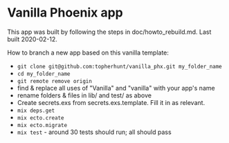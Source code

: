 # Vanilla Phoenix app

This app was built by following the steps in doc/howto_rebuild.md. Last built 2020-02-12.

How to branch a new app based on this vanilla template:

  * `git clone git@github.com:topherhunt/vanilla_phx.git my_folder_name`
  * `cd my_folder_name`
  * `git remote remove origin`
  * find & replace all uses of "Vanilla" and "vanilla" with your app's name
  * rename folders & files in lib/ and test/ as above
  * Create secrets.exs from secrets.exs.template. Fill it in as relevant.
  * `mix deps.get`
  * `mix ecto.create`
  * `mix ecto.migrate`
  * `mix test` - around 30 tests should run; all should pass
